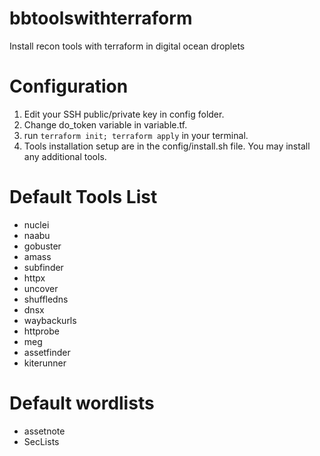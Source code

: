 # bbtoolswithterraform
Install recon tools with terraform in digital ocean droplets

# Configuration
1. Edit your SSH public/private key in config folder. 
2. Change do_token variable in variable.tf. 
3. run ` terraform init; terraform apply ` in your terminal. 
4. Tools installation setup are in the config/install.sh file. You may install any additional tools. 

# Default Tools List
* nuclei
* naabu
* gobuster
* amass
* subfinder
* httpx
* uncover
* shuffledns
* dnsx
* waybackurls
* httprobe
* meg
* assetfinder
* kiterunner

# Default wordlists
* assetnote
* SecLists
